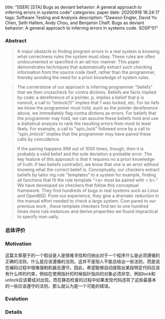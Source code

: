 
title: "[ISER] [STA] Bugs as deviant behavior: A general approach to inferring errors in systems code"
categories:
   paper
date: 20200918 18:24:17
tags: Software Testing and Analysis
description: "Dawson Engler, David Yu Chen, Seth Hallem, Andy Chou, and Benjamin Chelf. Bugs as deviant behavior: A general approach to inferring errors in systems code. SOSP'01"


### Abstract
> A major obstacle to finding program errors in a real system is knowing what correctness rules the system must obey. These rules are often undocumented or specified in an ad hoc manner. This paper demonstrates techniques that automatically extract such checking information from the source code itself, rather than the programmer, thereby avoiding the need for a priori knowledge of system rules. 


> The cornerstone of our approach is inferring programmer "beliefs" that we then crosscheck for contra dictions. Beliefs are facts implied by code: a dereference of a pointer, p, implies a belief that p is nonnull, a call to "tmlock(1)" implies that 1 was locked, etc. For be liefs we know the programmer must hold, such as the pointer dereference above, we immediately flag contra dictions as errors. For beliefs that the programmer may hold, we can assume these beliefs hold and use a statistical analysis to rank the resulting errors from most to least likely. For example, a call to "spin_lock" followed once by a call to "spin_tmlock" implies that the programmer may have paired these calls by coincidence.
 
> If the pairing happens 999 out of 1000 times, though, then it is probably a valid belief and the sole deviation a probable error. The key feature of this approach is that it requires no a priori knowledge of truth: if two beliefs contradict, we know that one is an error without knowing what the correct belief is. Conceptually, our checkers extract beliefs by tailor ing rule "templates" to a system  for example, finding all functions that fit the rule template "\<a\> must be paired with < b>." We have developed six checkers that follow this conceptual framework. They find hundreds of bugs in real systems such as Linux and OpenBSD. From our experience, they give a dramatic reduction in the manual effort needed to check a large system. Com pared to our previous work , these template checkers find ten to one hundred times more rule instances and derive properties we found impractical to specify man ually.

### 总体评价

### Motivation
这篇文章基于的一个假设是人是很难寻找和归纳出对于一个程序什么是必须遵循的正确的法则，什么是应该遵循的法则。这并不是指人不能总结出一些法则，而是说在编码过程中很难强制机器去遵守。因此，希望能够自动提取出某段特定代码应该有什么样的约束，例如在使用指针的时候指针指向的对象必须非空，例如lock和unlock应该要成对出现。而在静态检查的过程中如果发现代码违背了这些最基本的一些应该遵守的法则，那么就认为是一个可能的错误。
### Evalution

### Details
